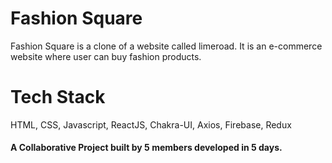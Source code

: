 <h1>Fashion Square</h1>
Fashion Square is a clone of a website called limeroad. It is an e-commerce website where user can buy fashion products. 

<h1>Tech Stack</h1>
HTML, CSS, Javascript, ReactJS, Chakra-UI, Axios, Firebase, Redux

<h4>A Collaborative Project built by 5 members developed in 5 days. </h4>

